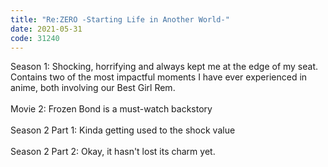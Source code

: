 ```yaml
---
title: "Re:ZERO -Starting Life in Another World-"
date: 2021-05-31
code: 31240
---
```

Season 1: Shocking, horrifying and always kept me at the edge of my seat.\
Contains two of the most impactful moments I have ever experienced in anime, both involving our Best Girl Rem.\
\
Movie 2: Frozen Bond is a must-watch backstory\
\
Season 2 Part 1: Kinda getting used to the shock value\
\
Season 2 Part 2: Okay, it hasn't lost its charm yet.